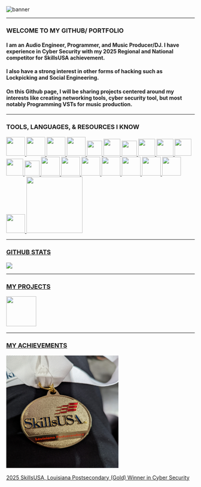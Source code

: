 <img src="" alt="banner" />

---

### WELCOME TO MY GITHUB/ PORTFOLIO

#### I am an Audio Engineer, Programmer, and Music Producer/DJ. I have experience in Cyber Security with my 2025 Regional and National competitor for SkillsUSA achievement. 
#### I also have a strong interest in other forms of hacking such as Lockpicking and Social Engineering.
#### On this Github page, I will be sharing projects centered around my interests like creating networking tools, cyber security tool, but most notably Programming VSTs for music production.
---

### TOOLS, LANGUAGES, & RESOURCES I KNOW

<p>
    <!--Link 1: LINUX KERNAL-->
 <a href="https://www.linux.org/" </a> 
    <img height="50" width="50" src="https://img.icons8.com/?size=48&id=17842&format=png" />
    <!--Link 2:WINDOWS-->
  <a href="https://www.microsoft.com/software-download/windows11" </a> 
    <img height="50" width="50" src="https://img.icons8.com/?size=48&id=TuXN3JNUBGOT&format=png" />
     <!--LInk 3:BASH SCRIPTING-->
<a href="https://www.gnu.org/software/bash/" </a> 
    <img height="50" width="50" src="https://img.icons8.com/?size=48&id=9MJf0ngDwS8z&format=png" />
     <!--Link 4:KALI LINUX-->
  <a href="https://www.kali.org/" </a> 
    <img height="50" width="50" src="https://img.icons8.com/?size=80&id=qBWtR72kluCU&format=png" />
     <!--Link 5: QUBES OS-->
<a href="https://www.qubes-os.org/" </a> 
    <img height="40" width="40" src="https://upload.wikimedia.org/wikipedia/commons/thumb/6/61/Qubes_OS_Logo.svg/250px-Qubes_OS_Logo.svg.png" />
     <!--Link 6: NMAP-->
<a href="https://nmap.org/" </a> 
    <img height="45" width="45" src="https://img.icons8.com/?size=48&id=9b5wowKIlo9d&format=png" />
     <!--Link 7: WIRESHARK-->
<a href="https://www.wireshark.org/" </a> 
    <img height="40" width="40" src="https://upload.wikimedia.org/wikipedia/commons/thumb/d/df/Wireshark_icon.svg/100px-Wireshark_icon.svg.png" />
      <!--Link 8: PYTHON-->
<a href="https://www.python.org/" </a> 
    <img height="45" width="45" src="https://img.icons8.com/?size=100&id=13441&format=png&color=000000" />
      <!--Link 9:KALI LINUX-->
<a href="https://code.visualstudio.com/" </a> 
    <img height="45" width="45" src="https://img.icons8.com/?size=48&id=9OGIyU8hrxW5&format=png" />
       <!--Link 10: OWASP-->
<a href="https://owasp.org/" </a> 
    <img height="45" width="45" src="https://cydrill.com/wp-content/uploads/owasp_logo_flat2_icon.png" />
      <!--Link 11: HACKTHEBOX-->
<a href="https://www.hackthebox.com/" </a> 
    <img height="45" width="45" src="https://silofy.gallerycdn.vsassets.io/extensions/silofy/hackthebox/0.2.9/1629722910669/Microsoft.VisualStudio.Services.Icons.Default" />
     <!--Link 12: VIM-->
<a href="https://www.vim.org/about.php" </a> 
    <img height="40" width="40" src="https://img.icons8.com/?size=80&id=zC9SDvhmTlTo&format=png" />
 <!--Link 13: PROXMOX-->
<a href="https://www.proxmox.com/en/" </a> 
    <img height="50" width="50" src="https://img.icons8.com/?size=100&id=53iFar0HpEW9&format=png&color=000000" />
 <!--Link 14: TOR-->
<a href="https://www.torproject.org/" </a> 
    <img height="50" width="50" src="https://img.icons8.com/?size=100&id=LSOtRiURcRCx&format=png&color=000000" />
    <!--Link 15: Cubasis 3-->
<a href="https://www.steinberg.net/cubasis/" </a> 
    <img height="50" width="50" src="https://img.icons8.com/?size=100&id=2M4xK91H7Hmp&format=png&color=000000" />
    <!--Link 15.5: Studio One-->
<a href="https://www.presonus.com/pages/studio-one-pro" </a> 
    <img height="50" width="50" src="https://www.thedawstudio.com/wp-content/uploads/2016/02/Studio-One-1024x1024.png" />
    <!--Link 16: SynthEdit-->
<a href="https://www.synthedit.com/" </a> 
    <img height="50" width="50" src="https://www.synthedit.com/themes/SynthEdit/images/siteLogo.svg" />
    <!--Link 17: Vital-->
<a href="https://vital.audio/" </a> 
    <img height="50" width="50" src="https://vital.audio/images/vital_full_no_background.png" />
     <!--Link 18: Twin 3-->
<a href="https://www.fabfilter.com/products/twin-3-synthesizer-plug-in" </a> 
    <img height="50" width="50" src="https://is1-ssl.mzstatic.com/image/thumb/Purple116/v4/6f/67/a6/6f67a6a3-37ed-a71f-97f4-20da7c3d1b75/AppIcon-0-0-1x_U007emarketing-0-3-0-85-220.png/512x512bb.jpg" />
    <!--Link 19: Pro-Q 3-->
<a href="https://www.fabfilter.com/products/pro-q-4-equalizer-plug-in" </a> 
    <img height="50" width="50" src="https://futuremusic.com/wp-content/uploads/fabfilter-pro-q3-featured-futuremusic.jpg" />
    <!--Link 20: JUICE-->
<a href="https://juce.com/" </a> 
    <img height="150" width="150" src="https://juce.com/wp-content/uploads/2022/07/JUCE-logo-horiz-ondark.png" />
</p>


---

### GITHUB STATS

<img align="center" src="https://github-readme-stats.vercel.app/api?username=deadbyexe&show_icons=true&theme=dark" />

---

### MY PROJECTS
<p>
    <!--$PICEYMAP-->
<a href="https://github.com/cybertracell/spiceymap/blob/main/README.md" </a> 
    <img height="80" width="80" src="IMG_0538.png" />

    
---

### MY ACHIEVEMENTS
<p>
    <!--$PICEYMAP-->
    <img height="300" width="300" src="https://github.com/cybertracell/cybertracell/blob/main/PXL_20250328_160523168_1747186082239.jpg" />

2025 SkillsUSA, Louisiana Postsecondary (Gold) Winner in Cyber Security

